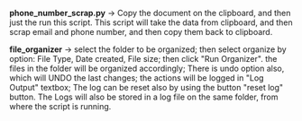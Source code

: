 **phone_number_scrap.py** -> Copy the document on the clipboard, and then just the run this script. 
This script will take the data from clipboard, and then scrap email and phone number, and then copy them back to clipboard.

**file_organizer** -> select the folder to be organized; then select organize by option: File Type, Date created, File size; then click "Run Organizer". the files in the folder will be organized accordingly; There is undo option also, which will UNDO the last changes; the actions will be logged in "Log Output" textbox; The log can be reset also by using the button "reset log" button. The Logs will also be stored in a log file on the same folder, from where the script is running. 